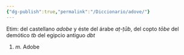 ```yaml
---
{"dg-publish":true,"permalink":"/Diccionario/adove/"}
---
```


Etim: del castellano *adobe* y éste del árabe *aṭ-ṭūb*, del copto *tōbe* del demótico *tb* del egipcio antiguo *dbt*
1. *m.* Adobe